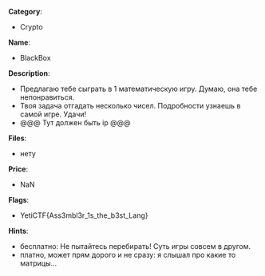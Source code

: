 __Category__: 
* Crypto

__Name__: 
* BlackBox

__Description__: 
* Предлагаю тебе сыграть в 1 математическую игру. Думаю, она тебе непонравиться.
* Твоя задача отгадать несколько чисел. Подробности узнаешь в самой игре. Удачи!
* @@@ Тут должен быть ip @@@

__Files__:
* нету

__Price__:
* NaN

__Flags__:
* YetiCTF{Ass3mbl3r_1s_the_b3st_Lang}

__Hints__:
* бесплатно: Не пытайтесь перебирать! Суть игры совсем в другом. 
* платно, может прям дорого и не сразу: я слышал про какие то матрицы... 
